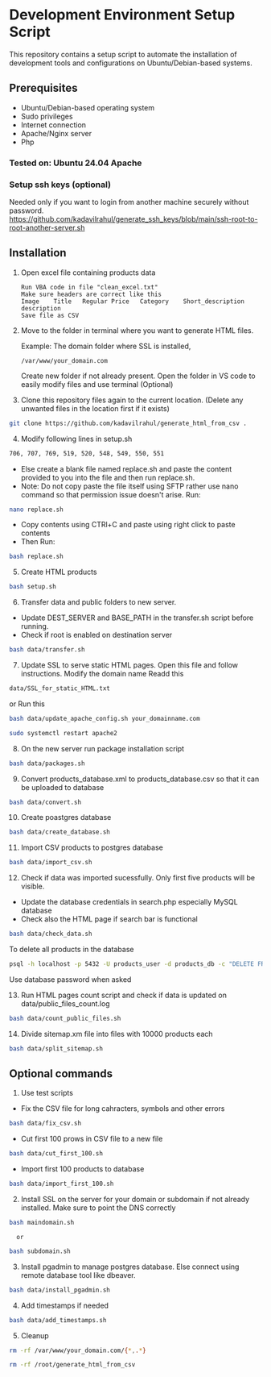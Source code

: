 # Development Environment Setup Script

This repository contains a setup script to automate the installation of development tools and configurations on Ubuntu/Debian-based systems.

## Prerequisites

- Ubuntu/Debian-based operating system
- Sudo privileges
- Internet connection
- Apache/Nginx server
- Php

### Tested on: Ubuntu 24.04 Apache

### Setup ssh keys (optional)
Needed only if you want to login from another machine securely without password.
https://github.com/kadavilrahul/generate_ssh_keys/blob/main/ssh-root-to-root-another-server.sh

## Installation

1. Open excel file containing products data
   ```
   Run VBA code in file "clean_excel.txt"
   Make sure headers are correct like this
   Image	Title	Regular Price	Category	Short_description	description
   Save file as CSV
   ```
   
2. Move to the folder in terminal where you want to generate HTML files.

    Example: The domain folder where SSL is installed, 
    
    `/var/www/your_domain.com`

    Create new folder if not already present.
    Open the folder in VS code to easily modify files and use terminal (Optional)

3. Clone this repository files again to the current location. (Delete any unwanted files in the location first if it exists)

```bash
git clone https://github.com/kadavilrahul/generate_html_from_csv .
```

4. Modify following lines in setup.sh
```bash 
706, 707, 769, 519, 520, 548, 549, 550, 551
```
- Else create a blank file named replace.sh and paste the content provided to you into the file and then run replace.sh.
- Note: Do not copy paste the file itself using SFTP rather use nano command so that permission issue doesn't arise.
Run:
```bash 
nano replace.sh
```
- Copy contents using CTRl+C and paste using right click to paste contents
- Then Run:
```bash 
bash replace.sh
```

5. Create HTML products

```bash
bash setup.sh
```

6. Transfer data and public folders to new server.
- Update DEST_SERVER and BASE_PATH in the transfer.sh script before running.
- Check if root is enabled on destination server

```bash
bash data/transfer.sh
```

7. Update SSL to serve static HTML pages. Open this file and follow instructions.
Modify the domain name
Readd this
```bash
data/SSL_for_static_HTML.txt
```
or
Run this
```bash
bash data/update_apache_config.sh your_domainname.com
```
```bash
sudo systemctl restart apache2
```

8. On the new server run package installation script

```bash 
bash data/packages.sh
```

9. Convert products_database.xml to products_database.csv so that it can be uploaded to database

```bash
bash data/convert.sh
```

10. Create poastgres database

```bash
bash data/create_database.sh
```

11. Import CSV products to postgres database

```bash
bash data/import_csv.sh
```

12. Check if data was imported sucessfully. Only first five products will be visible.
- Update the database credentials in search.php especially MySQL database
- Check also the HTML page if search bar is functional

```bash
bash data/check_data.sh
```
To delete all products in the database
```bash
psql -h localhost -p 5432 -U products_user -d products_db -c "DELETE FROM products;"
```
Use database password when asked

13. Run HTML pages count script and check if data is updated on data/public_files_count.log

```bash
bash data/count_public_files.sh
```

14. Divide sitemap.xm file into files with 10000 products each

```bash
bash data/split_sitemap.sh
```

## Optional commands

1. Use test scripts
 - Fix the CSV file for long cahracters, symbols and other errors
```bash
bash data/fix_csv.sh
```
 - Cut first 100 prows in CSV file to a new file
```bash
bash data/cut_first_100.sh
```
 - Import first 100 products to database
```bash
bash data/import_first_100.sh
```

2. Install SSL on the server for your domain or subdomain if not already installed.
   Make sure to point the DNS correctly

```bash
bash maindomain.sh
```
      or

```bash
bash subdomain.sh
```

3. Install pgadmin to manage postgres database. Else connect using remote database tool like dbeaver.

```bash
bash data/install_pgadmin.sh
```

4. Add timestamps if needed
    
```bash
bash data/add_timestamps.sh
```

5. Cleanup

```bash
rm -rf /var/www/your_domain.com/{*,.*}
```

```bash
rm -rf /root/generate_html_from_csv
```
